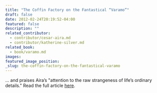 ```yaml
---
title: "The Coffin Factory on the Fantastical “Varamo”"
draft: false
date: 2012-02-24T20:19:52-04:00
featured: false
description: ""
related_contributor:
  - contributor/cesar-aira.md
  - contributor/katherine-silver.md
related_book:
  - book/varamo.md
images:
featured_image_position: 
_slug: the-coffin-factory-on-the-fantastical-varamo
---
```


... and praises Aira’s "attention to the raw strangeness of life’s ordinary details." Read the full article [here](http://thecoffinfactory.com/varamo-by-cesar-aira/). 

